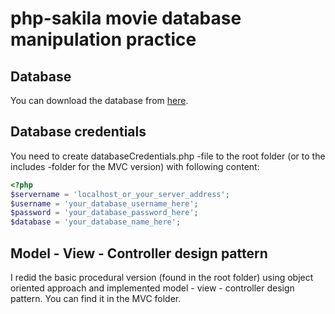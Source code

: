 # php-sakila movie database manipulation practice
## Database
You can download the database from [here](https://dev.mysql.com/doc/index-other.html).
## Database credentials
You need to create databaseCredentials.php -file to the root folder (or to the includes -folder for the MVC version) with following content:
```php
<?php
$servername = 'localhost_or_your_server_address';
$username = 'your_database_username_here';
$password = 'your_database_password_here';
$database = 'your_database_name_here';
```
## Model - View - Controller design pattern
I redid the basic procedural version (found in the root folder) using object oriented approach and implemented model - view - controller design pattern. You can find it in the MVC folder.

